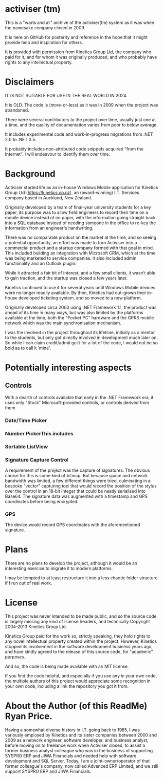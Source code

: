 # activiser (tm)

This is a "warts and all" archive of the activiser(tm) system as it was when the namesake company closed in 2009.

It is here on GitHub for posterity and reference in the hope that it might provide help and inspiration for others.

It is provided with permission from Kinetics Group Ltd, the company who paid for it, and for whom it was originally produced, and who probably have rights to any intellectual property.

# Disclaimers

IT IS NOT SUITABLE FOR USE IN THE REAL WORLD IN 2024.

It is OLD. The code is (more-or-less) as it was in 2009 when the project was abandoned.

There were several contributors to the project over time, usually just one at a time, and the quality of documentation varies from poor to below average.

It includes experimental code and work-in-progress migrations from .NET 2.0 to .NET 3.5.

It probably includes non-attributed code snippets acquired "from the Internet". I will endeavour to identify them over time. 


# Background

Activiser started life as an in-house Windows Mobile application for Kinetics Group Ltd (https://kinetics.co.nz), an (award-winning) I.T. Services company based in Auckland, New Zealand.

Originally developed by a team of final-year university students for a key paper, its purpose was to allow field engineers to record their time on a mobile device 
instead of on paper, with the information going straight back into a SQL database instead of needing someone in the office to re-key the information 
from an engineer's handwriting.

There was no comparable product on the market at the time, and so seeing a potential opportunity, an effort was made to turn Activiser into a commercial product
and a startup company formed with that goal in mind. This included building an integration with Microsoft CRM, which at the time was being marketed to service
companies. It also included admin functionality and an Outlook plugin.

While it attracted a fair bit of interest, and a few small clients, it wasn't able to gain traction, and the startup was closed a few years later. 

Kinetics continued to use it for several years until Windows Mobile devices were no longer readily available. 
By then, Kinetics had out-grown their in-house developed ticketing system, and so moved to a new platform.

Originally developed circa 2003 using .NET Framework 1.1, the product was ahead of its time in many ways, but was also limited by the platforms available at the time, 
both the "Pocket PC" hardware and the GPRS mobile network which was the main synchronisation mechanism.

I was the involved in the project throughout its lifetime, initially as a mentor to the students, but only got directly involved in development much later on. So while I can claim
credit/admit guilt for a lot of the code, I would not be so bold as to call it 'mine'.

# Potentially interesting aspects

## Controls
With a dearth of controls available that early in the .NET Framework era, it uses only "Stock" Microsoft-provided controls, or controls derived from them. 

### Date/Time Picker

### Number PickerThis includes 

### Sortable ListView

### Signature Capture Control
A requirement of the project was the capture of signatures. The obvious choice for this is some kind of bitmap. But because space and network bandwidth was 
limited, a few different things were tried, culminating in a bespoke "vector" capturing tool that would record the position of the stylus over the control in an 18-bit
integer that could be neatly serialised into Base64. The signature data was augmented with a timestamp and GPS coordinates before being encrypted.

### GPS
The device would record GPS coordinates with the aforementioned signature.

# Plans
There are no plans to develop the project, although it would be an interesting exercise to migrate it to modern platforms.

I may be tempted to at least restructure it into a less chaotic folder structure if I run out of real work.

# License
This project was never intended to be made public, and so the source code is largely missing any kind of license headers, and technically Copyright 2004-2013 Kinetics Group Ltd.

Kinetics Group paid for the work so, strictly speaking, they hold rights to any novel intellectual property created within the project. However, Kinetics
stopped its involvement in the software development business years ago, and have kindly agreed to the release of this source code, for "academic" purposes.

And so, the code is being made available with an MIT license.

If you find the code helpful, and especially if you use any in your own code, the multiple authors of this project would appreciate some recognition in your own code, 
including a link the repository you got it from.

# About the Author (of this ReadMe) Ryan Price.

Having a somewhat diverse history in I.T. going back to 1985, I was variously employed by Kinetics and its sister companies between 2000 and 2009 as a network engineer, software developer, and business analyst, before moving on to freelance work when Activiser closed, to assist a former business analyst colleague who was in the business of supporting SYSPRO ERP and JIWA Financials and needed help with software development and SQL Server. Today, I am a joint-owner/operator of that former colleague's company, now called Advanced ERP Limited, and we still support SYSPRO ERP and JIWA Financials.